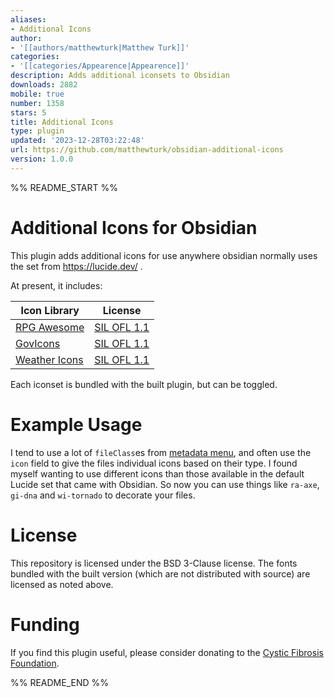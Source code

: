 ```yaml
---
aliases:
- Additional Icons
author:
- '[[authors/matthewturk|Matthew Turk]]'
categories:
- '[[categories/Appearence|Appearence]]'
description: Adds additional iconsets to Obsidian
downloads: 2882
mobile: true
number: 1358
stars: 5
title: Additional Icons
type: plugin
updated: '2023-12-28T03:22:48'
url: https://github.com/matthewturk/obsidian-additional-icons
version: 1.0.0
---
```


%% README_START %%

# Additional Icons for Obsidian
This plugin adds additional icons for use anywhere obsidian normally uses the set from https://lucide.dev/ .

At present, it includes:

| Icon Library | License |
|-|-|
| [RPG Awesome](https://nagoshiashumari.github.io/Rpg-Awesome/) | [SIL OFL 1.1](https://openfontlicense.org/) |
| [GovIcons](https://govicons.io/) | [SIL OFL 1.1](https://openfontlicense.org/) |
| [Weather Icons](https://erikflowers.github.io/weather-icons/) | [SIL OFL 1.1](https://openfontlicense.org/) |

Each iconset is bundled with the built plugin, but can be toggled.

# Example Usage

I tend to use a lot of `fileClass`es from [metadata
menu](https://mdelobelle.github.io/metadatamenu/), and often use the `icon`
field to give the files individual icons based on their type.  I found myself
wanting to use different icons than those available in the default Lucide set
that came with Obsidian.  So now you can use things like `ra-axe`, `gi-dna` and
`wi-tornado` to decorate your files.

# License

This repository is licensed under the BSD 3-Clause license.  The fonts bundled
with the built version (which are not distributed with source) are licensed as
noted above.

# Funding

If you find this plugin useful, please consider donating to the [Cystic Fibrosis Foundation](https://give.cff.org/).


%% README_END %%